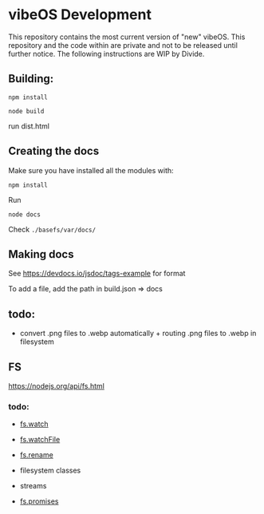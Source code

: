 # vibeOS Development
This repository contains the most current version of "new" vibeOS. This repository and the code within are private and not to be released until further notice. The following instructions are WIP by Divide.

## Building:

```npm install```

```node build```

run dist.html

## Creating the docs

Make sure you have installed all the modules with:

```npm install```

Run

```node docs```

Check ```./basefs/var/docs/```

## Making docs

See https://devdocs.io/jsdoc/tags-example for format

To add a file, add the path in build.json => docs

## todo:

- convert .png files to .webp automatically + routing .png files to .webp in filesystem

## FS

https://nodejs.org/api/fs.html

### todo:

- [fs.watch](https://nodejs.org/api/fs.html#fs_fs_watch_filename_options_listener)

- [fs.watchFile](https://nodejs.org/api/fs.html#fs_fs_watchfile_filename_options_listener)

- [fs.rename](https://nodejs.org/api/fs.html#fs_fs_rename_oldpath_newpath_callback)

- filesystem classes

- streams

- [fs.promises](https://nodejs.org/api/fs.html#fs_fs_promises_api)